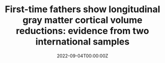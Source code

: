 ---
title: "First-time fathers show longitudinal gray matter cortical volume reductions: evidence from two international samples"
authors:
- Magdalena Martínez García
- María Paternina Die
- Sofia I Cardenas
- Óscar Vilarroya
- Manuel Desco
- Susana Carmona
- Darby Saxbe
date: "2022-09-04T00:00:00Z"
doi: ""
publishDate: "2022-09-04T00:00:00Z"
publication_types: ["2"]
publication: "In *Cerebral Cortex*"
tags:
- Maternidad
featured: true
links:
- name: Enlace al artículo
  url: https://academic.oup.com/cercor/advance-article-abstract/doi/10.1093/cercor/bhac333/6691667
---